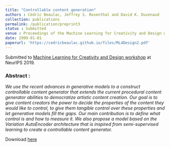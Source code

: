 ```yaml
---
title: "Controllable content generation"
authors : Cédric Beaulac, Jeffrey S. Rosenthal and David K. Duvenaud
collection: publications
permalink: /publication/preprint3
status : Submitted
venue : Proceedings of the Machine Learning for Creativity and Design workshop at NeurIPS 2019
date: 2999-01-01
paperurl: 'https://cedricbeaulac.github.io/files/ML4Design2.pdf'
---
```

Submitted to [Machine Learning for Creativity and Design workshop](https://neurips2019creativity.github.io) at NeurIPS 2019.

### Abstract :

*We use the recent advances in generative models to a construct controllable content generator that extends the current procedural content generator abilities to democratize artistic content creation. Our goal is to give content creators the power to decide the properties of the content they would like to control, to give them tangible control over these properties and let generative models fill the gaps. Our main contribution is to define what control is and how to measure it. We also propose a model based on the Variation AutoEncoder architecture that is inspired from semi-supervised learning to create a controllable content generator.*

Download [here](https://cedricbeaulac.github.io/files/ML4Design2.pdf)

